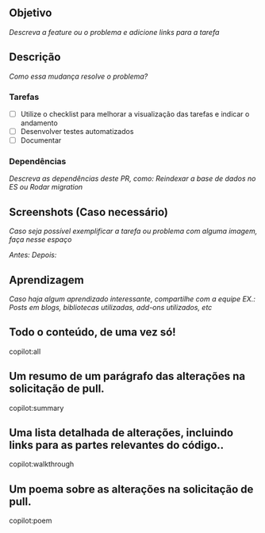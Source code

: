 ## Objetivo
_Descreva a feature ou o problema e adicione links para a tarefa_

## Descrição
_Como essa mudança resolve o problema?_

### Tarefas
- [ ] Utilize o checklist para melhorar a visualização das tarefas e indicar o andamento
- [ ] Desenvolver testes automatizados
- [ ] Documentar

### Dependências
_Descreva as dependências deste PR, como: Reindexar a base de dados no ES ou Rodar migration_

## Screenshots (Caso necessário)
_Caso seja possível exemplificar a tarefa ou problema com alguma imagem, faça nesse espaço_

_Antes:_
_Depois:_

## Aprendizagem
_Caso haja algum aprendizado interessante, compartilhe com a equipe_
_EX.: Posts em blogs, bibliotecas utilizadas, add-ons utilizados, etc_

## Todo o conteúdo, de uma vez só!
copilot:all

## Um resumo de um parágrafo das alterações na solicitação de pull.
copilot:summary 

## Uma lista detalhada de alterações, incluindo links para as partes relevantes do código..
copilot:walkthrough 

## Um poema sobre as alterações na solicitação de pull.
copilot:poem 
